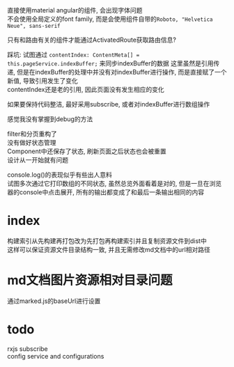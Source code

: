 直接使用material angular的组件, 会出现字体问题  
不会使用全局定义的font family, 而是会使用组件自带的`Roboto, "Helvetica Neue", sans-serif`

只有和路由有关的组件才能通过ActivatedRoute获取路由信息?  


踩坑: 
试图通过
`contentIndex: ContentMeta[] = this.pageService.indexBuffer;`
来同步indexBuffer的数据
这里虽然是引用传递, 但是在indexBuffer的处理中并没有对indexBuffer进行操作, 而是直接赋了一个新值, 导致引用发生了变化  
contentIndex还是老的引用, 因此页面没有发生相应的变化

如果要保持代码整洁, 最好采用subscribe, 或者对indexBuffer进行数组操作




感觉我没有掌握到debug的方法



filter和分页重构了  
没有做好状态管理  
Component中还保存了状态, 刷新页面之后状态也会被重置  
设计从一开始就有问题  



console.log()的表现似乎有些出人意料  
试图多次通过它打印数组的不同状态, 虽然总览外面看着是对的, 但是一旦在浏览器的console中点击展开, 所有的输出都变成了和最后一条输出相同的内容  



# index

构建索引从先构建再打包改为先打包再构建索引并且复制资源文件到dist中  
这样可以保证资源文件目录结构一致, 并且无需修改md文档中的url相对路径


# md文档图片资源相对目录问题

通过marked.js的baseUrl进行设置

# todo

rxjs subscribe  
config service and configurations